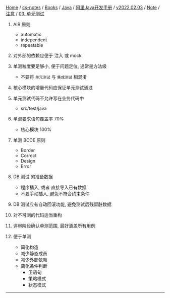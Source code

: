 [Home](https://mengxianbin.github.io) /
[cs-notes](https://mengxianbin.github.io/cs-notes/site) /
[Books](https://mengxianbin.github.io/cs-notes/site/Books) /
[Java](https://mengxianbin.github.io/cs-notes/site/Books/Java) /
[阿里Java开发手册](https://mengxianbin.github.io/cs-notes/site/Books/Java/%E9%98%BF%E9%87%8CJava%E5%BC%80%E5%8F%91%E6%89%8B%E5%86%8C) /
[v2022.02.03](https://mengxianbin.github.io/cs-notes/site/Books/Java/%E9%98%BF%E9%87%8CJava%E5%BC%80%E5%8F%91%E6%89%8B%E5%86%8C/v2022.02.03) /
[Note](https://mengxianbin.github.io/cs-notes/site/Books/Java/%E9%98%BF%E9%87%8CJava%E5%BC%80%E5%8F%91%E6%89%8B%E5%86%8C/v2022.02.03/Note) /
[注意](https://mengxianbin.github.io/cs-notes/site/Books/Java/%E9%98%BF%E9%87%8CJava%E5%BC%80%E5%8F%91%E6%89%8B%E5%86%8C/v2022.02.03/Note/%E6%B3%A8%E6%84%8F) /
[03. 单元测试](https://mengxianbin.github.io/cs-notes/site/Books/Java/%E9%98%BF%E9%87%8CJava%E5%BC%80%E5%8F%91%E6%89%8B%E5%86%8C/v2022.02.03/Note/%E6%B3%A8%E6%84%8F/03.%20%E5%8D%95%E5%85%83%E6%B5%8B%E8%AF%95)

1. AIR 原则
    - automatic
    - independent
    - repeatable

4. 对外部的依赖应便于 注入 或 mock

5. 单测粒度要足够小, 便于问题定位, 通常是方法级
    - 不要将 `单元测试` 与 `集成测试` 相混淆

6. 核心模块的增量代码应保证单元测试通过   

7. 单元测试代码不允许写在业务代码中
    - src/test/java

8. 单测要求语句覆盖率 70%
    - 核心模块 100%

9. 单测 BCDE 原则
    - Border
    - Correct
    - Design
    - Error

10. DB 测试 的准备数据
    - 程序插入, 或者 直接导入已有数据
    - 不要手动插入, 避免不符合约束条件

11. DB 测试应有自动回滚功能, 避免测试后残留脏数据

12. 对不可测的代码适当重构

13. 评审阶段确认单测范围, 最好涵盖所有用例

15. 便于单测
    - 简化构造
    - 减少静态成员
    - 减少外部依赖
    - 简化条件判断
        - 卫语句
        - 策略模式
        - 状态模式

---
